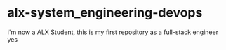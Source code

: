 # alx-system_engineering-devops
I'm now a ALX Student, this is my first repository as a full-stack engineer
yes
